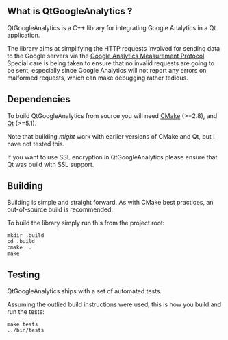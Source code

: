 What is QtGoogleAnalytics ?
---------------------------

QtGoogleAnalytics is a C++ library for integrating Google Analytics in a Qt application.

The library aims at simplifying the HTTP requests involved for sending data to the Google servers via the
[Google Analytics Measurement Protocol](https://developers.google.com/analytics/devguides/collection/protocol/v1/).
Special care is being taken to ensure that no invalid requests are going to be sent, especially since Google 
Analytics will not report any errors on malformed requests, which can make debugging rather tedious.

Dependencies
------------
To build QtGoogleAnalytics from source you will need
[CMake](http://www.cmake.org) (>=2.8), and
[Qt](http://www.qt-project.org) (>=5.1).

Note that building *might* work with earlier versions of CMake and Qt, but I have not tested this.

If you want to use SSL encryption in QtGoogleAnalytics please ensure that Qt was build with SSL support.

Building
--------
Building is simple and straight forward. As with CMake best practices, an out-of-source build is recommended.

To build the library simply run this from the project root:

    mkdir .build
    cd .build
    cmake ..
    make

Testing
-------
QtGoogleAnalytics ships with a set of automated tests.

Assuming the outlied build instructions were used, this is how you build and run the tests:

    make tests
    ../bin/tests
